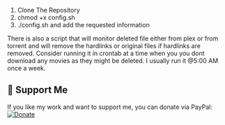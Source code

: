 1. Clone The Repository
2. chmod +x config.sh
3. ./config.sh and add the requested information

There is also a script that will monitor deleted file either from plex or from torrent and will remove the hardlinks or original files if hardlinks are removed.
Consider running it in crontab at a time when you you dont download any movies as they might be deleted.
I usually run it @5:00 AM once a week.


## 💖 Support Me
If you like my work and want to support me, you can donate via PayPal:
[![Donate](https://www.paypalobjects.com/webstatic/en_US/i/buttons/PP_logo_h_200x51.png)](https://www.paypal.com/paypalme/mztnw)

